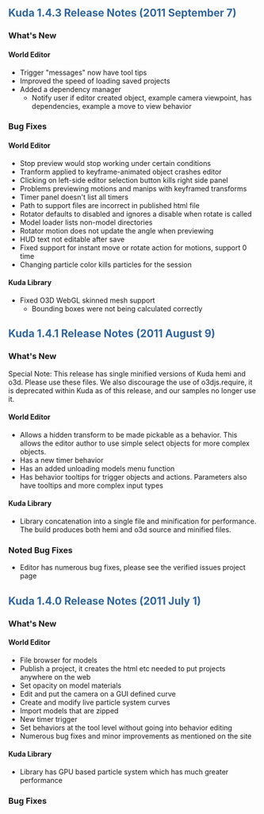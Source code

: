 ## <font color='#336699'>Kuda 1.4.3 Release Notes (2011 September 7)</font> ##
### What's New ###
#### World Editor ####
  * Trigger "messages" now have tool tips
  * Improved the speed of loading saved projects
  * Added a dependency manager
    * Notify user if editor created object, example camera viewpoint, has dependencies, example a move to view behavior
### Bug Fixes ###
#### World Editor ####
  * Stop preview would stop working under certain conditions
  * Tranform applied to keyframe-animated object crashes editor
  * Clicking on left-side editor selection button kills right side panel
  * Problems previewing motions and manips with keyframed transforms
  * Timer panel doesn't list all timers
  * Path to support files are incorrect in published html file
  * Rotator defaults to disabled and ignores a disable when rotate is called
  * Model loader lists non-model directories
  * Rotator motion does not update the angle when previewing
  * HUD text not editable after save
  * Fixed support for instant move or rotate action for motions, support 0 time
  * Changing particle color kills particles for the session
#### Kuda Library ####
  * Fixed O3D WebGL skinned mesh support
    * Bounding boxes were not being calculated correctly

## <font color='#336699'>Kuda 1.4.1 Release Notes (2011 August 9)</font> ##
### What's New ###

Special Note: This release has single minified versions of Kuda hemi and o3d. Please use these files. We also discourage the use of o3djs.require, it is deprecated within Kuda as of this release, and our samples no longer use it.

#### World Editor ####
  * Allows a hidden transform to be made pickable as a behavior. This allows the editor author to use simple select objects for more complex objects.
  * Has a new timer behavior
  * Has an added unloading models menu function
  * Has behavior tooltips for trigger objects and actions. Parameters also have tooltips and more complex input types
#### Kuda Library ####
  * Library concatenation into a single file and minification for performance. The build produces both hemi and o3d  source and minified files.
### Noted Bug Fixes ###
  * Editor has numerous bug fixes, please see the verified issues project page

## <font color='#336699'>Kuda 1.4.0 Release Notes (2011 July 1)</font> ##
### What's New ###
#### World Editor ####
  * File browser for models
  * Publish a project, it creates the html etc needed to put projects anywhere on the web
  * Set opacity on model materials
  * Edit and put the camera on a GUI defined curve
  * Create and modify live particle system curves
  * Import models that are zipped
  * New timer trigger
  * Set behaviors at the tool level without going into behavior editing
  * Numerous bug fixes and minor improvements as mentioned on the site
#### Kuda Library ####
  * Library has GPU based particle system which has much greater performance
### Bug Fixes ###